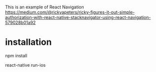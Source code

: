 This is an example of React Navigation
https://medium.com/@rickyapeters/ricky-figures-it-out-simple-authorization-with-react-native-stacknavigator-using-react-navigation-579028b01a92

# installation
npm install

react-native run-ios